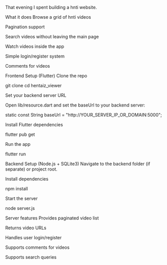 That evening I spent building a hnti website.

What it does
Browse a grid of hnti videos

Pagination support

Search videos without leaving the main page

Watch videos inside the app

Simple login/register system

Comments for videos

Frontend Setup (Flutter)
Clone the repo

git clone <your-repo-url>
cd hentaiz_viewer

Set your backend server URL

Open lib/resource.dart and set the baseUrl to your backend server:

static const String baseUrl = "http://YOUR_SERVER_IP_OR_DOMAIN:5000";

Install Flutter dependencies

flutter pub get

Run the app

flutter run

Backend Setup (Node.js + SQLite3)
Navigate to the backend folder (if separate) or project root.

Install dependencies

npm install

Start the server

node server.js

Server features
Provides paginated video list

Returns video URLs

Handles user login/register

Supports comments for videos

Supports search queries
